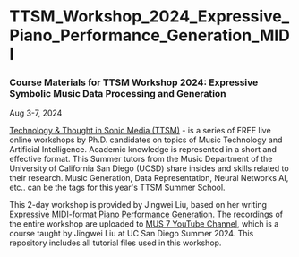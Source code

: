# TTSM_Workshop_2024_Expressive_Piano_Performance_Generation_MIDI
### Course Materials for TTSM Workshop 2024: Expressive Symbolic Music Data Processing and Generation

Aug 3-7, 2024

[Technology & Thought in Sonic Media (TTSM)](https://ttsm.link/) - is a series of FREE live online workshops by Ph.D. candidates on topics of Music Technology and Artificial Intelligence. Academic knowledge is represented in a short and effective format. This Summer tutors from the Music Department of the University of California San Diego (UCSD) share insides and skills related to their research. Music Generation, Data Representation, Neural Networks AI, etc.. can be the tags for this year's TTSM Summer School.

This 2-day workshop is provided by Jingwei Liu, based on her writing [Expressive MIDI-format Piano Performance Generation](https://arxiv.org/abs/2408.00900#). The recordings of the entire workshop are uploaded to [MUS 7 YouTube Channel](https://www.youtube.com/playlist?list=PLWSd-mlbNCAXXSg5u2jkwQE0DrB_ZX5mU), which is a course taught by Jingwei Liu at UC San Diego Summer 2024. This repository includes all tutorial files used in this workshop.
